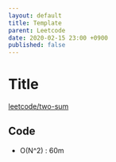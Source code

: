```yaml
---
layout: default
title: Template
parent: Leetcode
date: 2020-02-15 23:00 +0900
published: false
---
```


# Title

[leetcode/two-sum](https://www.leetcode.com/problems/two-sum/)

## Code

- O(N^2) : 60m

```python
```